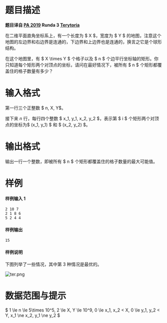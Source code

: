 
# 题目描述

**题目译自 [PA 2019](https://sio2.mimuw.edu.pl/c/pa-2019-1/dashboard/) Runda 3 [Terytoria](https://sio2.mimuw.edu.pl/c/pa-2019-1/p/ter/)**

在二维平面直角坐标系上，有一个长度为 $ X $，宽度为 $ Y $ 的地图，注意这个地图的左边界和右边界是连通的，下边界和上边界也是连通的，换言之它是个球形结构。

在这个地图里，有 $ X \times Y $ 个格子以及 $ n $ 个边平行坐标轴的矩形。你只知道每个矩形两个对顶点的坐标，请问在最好情况下，被所有 $ n $ 个矩形都覆盖住的格子数量有多少？

# 输入格式

第一行三个正整数 $ n, X, Y$。

接下来 $n$ 行，每行四个整数 $ x_1, y_1, x_2, y_2 $，表示第 $ i $ 个矩形两个对顶点的坐标为$ (x_1, y_1) $ 和 $ (x_2, y_2) $。

# 输出格式

输出一行一个整数，即被所有 $ n $ 个矩形都覆盖住的格子数量的最大可能值。

# 样例

#### 样例输入 1
```plain
2 10 7
2 1 8 6
5 2 4 4
```
#### 样例输出
```plain
15
```
#### 样例说明
下图列举了一些情况，其中第 3 种情况是最优的。

![ter.png](/source/loj/3220/img/aHR0cHM6Ly9sb2otaW1nLnVweXVuLm1lbmNpLm1lbXNldDAuY24vMjAxOS8xMi8xOC81ZGZhMjNjZGI5ZjdlLnBuZw==.png)

# 数据范围与提示

$ 1 \le n \le 5\times 10^5, 2 \le X, Y \le 10^9, 0 \le x_1, x_2 < X, 0 \le y_1, y_2 < Y, x_1 \ne x_2, y_1 \ne y_2 $

